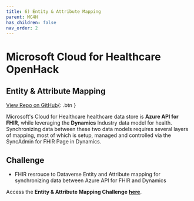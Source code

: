 ```yaml
---
title: 6) Entity & Attribute Mapping
parent: MC4H
has_children: false
nav_order: 2
---
```

# Microsoft Cloud for Healthcare OpenHack

## Entity & Attribute Mapping
[View Repo on GitHub](https://github.com/microsoft/openhack-mc4h/tree/main/Challenge-06){: .btn }

Microsoft's Cloud for Healthcare healthcare data store is **Azure API for FHIR**, while leveraging the **Dynamics** Industry data model for health.  Synchronizing data between these two data models requires several layers of mapping, most of which is setup, managed and controlled via the SyncAdmin for FHIR Page in Dynamics. 


## Challenge 
+ FHIR resrouce to Dataverse Entity and Attribute mapping for synchronizing data between Azure API for FHIR and Dynamics

Access the __Entity & Attribute Mapping Challenge__ **[here](https://github.com/microsoft/openhack-mc4h/tree/main/Challenge-06)**.
